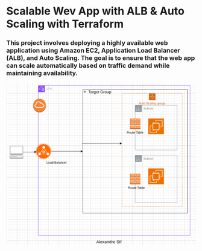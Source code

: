 # Scalable Wev App with ALB & Auto Scaling with Terraform
### This project involves deploying a highly available web application using Amazon EC2, Application Load Balancer (ALB), and Auto Scaling. The goal is to ensure that the web app can scale automatically based on traffic demand while maintaining availability.
![Image](https://github.com/dev126712/alb-autoScalingGroup-terraform/blob/62a469bd6105d2ea701b75ef1f6f81d006214161/Screenshot%202025-09-02%2019.46.25.png)
